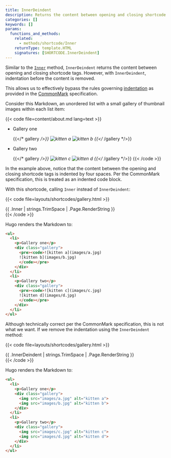 ```yaml
---
title: InnerDeindent
description: Returns the content between opening and closing shortcode tags, with indentation removed, applicable when the shortcode call includes a closing tag.
categories: []
keywords: []
params:
  functions_and_methods:
    related:
      - methods/shortcode/Inner
    returnType: template.HTML
    signatures: [SHORTCODE.InnerDeindent]
---
```


Similar to the [`Inner`] method, `InnerDeindent` returns the content between opening and closing shortcode tags. However, with `InnerDeindent`, indentation before the content is removed.

This allows us to effectively bypass the rules governing [indentation] as provided in the [CommonMark] specification.

Consider this Markdown, an unordered list with a small gallery of thumbnail images within each list item:

{{< code file=content/about.md lang=text >}}
- Gallery one

    {{</* gallery */>}}
    ![kitten a](thumbnails/a.jpg)
    ![kitten b](thumbnails/b.jpg)
    {{</* /gallery */>}}

- Gallery two

    {{</* gallery */>}}
    ![kitten c](thumbnails/c.jpg)
    ![kitten d](thumbnails/d.jpg)
    {{</* /gallery */>}}
{{< /code >}}

In the example above, notice that the content between the opening and closing shortcode tags is indented by four spaces. Per the CommonMark specification, this is treated as an indented code block.

With this shortcode, calling `Inner` instead of `InnerDeindent`:

{{< code file=layouts/shortcodes/gallery.html >}}
<div class="gallery">
  {{ .Inner | strings.TrimSpace | .Page.RenderString }}
</div>
{{< /code >}}

Hugo renders the Markdown to:

```html
<ul>
  <li>
    <p>Gallery one</p>
    <div class="gallery">
      <pre><code>![kitten a](images/a.jpg)
      ![kitten b](images/b.jpg)
      </code></pre>
    </div>
  </li>
  <li>
    <p>Gallery two</p>
    <div class="gallery">
      <pre><code>![kitten c](images/c.jpg)
      ![kitten d](images/d.jpg)
      </code></pre>
    </div>
  </li>
</ul>
```

Although technically correct per the CommonMark specification, this is not what we want. If we remove the indentation using the `InnerDeindent` method:

{{< code file=layouts/shortcodes/gallery.html >}}
<div class="gallery">
  {{ .InnerDeindent | strings.TrimSpace | .Page.RenderString }}
</div>
{{< /code >}}

Hugo renders the Markdown to:

```html
<ul>
  <li>
    <p>Gallery one</p>
    <div class="gallery">
      <img src="images/a.jpg" alt="kitten a">
      <img src="images/b.jpg" alt="kitten b">
    </div>
  </li>
  <li>
    <p>Gallery two</p>
    <div class="gallery">
      <img src="images/c.jpg" alt="kitten c">
      <img src="images/d.jpg" alt="kitten d">
    </div>
  </li>
</ul>
```

[commonmark]: https://commonmark.org/
[indentation]: https://spec.commonmark.org/0.30/#indented-code-blocks
[`Inner`]: /methods/shortcode/inner/
